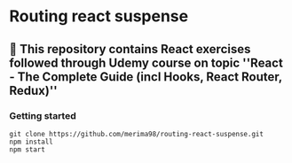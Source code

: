 # Routing react suspense

## 📝 This repository contains React exercises followed through Udemy course on topic ''React - The Complete Guide (incl Hooks, React Router, Redux)''


### Getting started 

	git clone https://github.com/merima98/routing-react-suspense.git
	npm install
	npm start